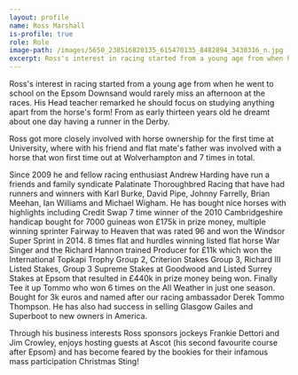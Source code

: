 ```yaml
---
layout: profile
name: Ross Marshall
is-profile: true
role: Role
image-path: /images/5650_238516820135_615470135_8482894_3430316_n.jpg
excerpt: Ross's interest in racing started from a young age from when he went to school on the Epsom Downsand would rarely miss an afternoon at the races. His Head teacher remarked he should focus on studying anything apart from the horse's form! From as early thirteen years old he dreamt about one day having a runner in the Derby.
---
```



Ross's interest in racing started from a young age from when he went to school on the Epsom Downsand would rarely miss an afternoon at the races. His Head teacher remarked he should focus on studying anything apart from the horse's form! From as early thirteen years old he dreamt about one day having a runner in the Derby.

Ross got more closely involved with horse ownership for the first time at University, where with his friend and flat mate's father was involved with a horse that won first time out at Wolverhampton and 7 times in total.

Since 2009 he and fellow racing enthusiast Andrew Harding have run a friends and family syndicate Palatinate Thoroughbred Racing that have had runners and winners with Karl Burke, David Pipe,  Johnny Farrelly, Brian Meehan, Ian Williams and Michael Wigham. He has bought nice horses with highlights including Credit Swap 7 time winner of the 2010 Cambridgeshire handicap bought for 7000 guineas won £175k in prize money, multiple winning sprinter Fairway to Heaven that was rated 96 and won the Windsor Super Sprint in 2014. 8 times flat and hurdles winning listed flat horse War Singer and the Richard Hannon trained Producer for £11k which won the International Topkapi Trophy Group 2, Criterion Stakes Group 3, Richard III Listed Stakes, Group 3 Supreme Stakes at Goodwood and Listed Surrey Stakes at Epsom that resulted in £440k in prize money being won. Finally  Tee it up Tommo who won 6 times on the All Weather in just one season. Bought for 3k euros and named after our racing ambassador Derek Tommo Thompson. He has also had success in selling Glasgow Gailes and Superboot to new owners in America.

Through his business interests Ross sponsors jockeys Frankie Dettori and Jim Crowley, enjoys hosting guests at Ascot (his second favourite course after Epsom) and has become feared by the bookies for their infamous mass participation Christmas Sting!